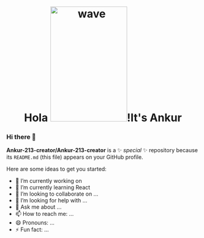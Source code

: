 <h1 align="center">Hola     <img alt="wave" src="http://www.becauselearning.com/wp-content/uploads/2017/11/hello-world.gif" width="200" height="300">!It's<b> Ankur</b>  </h1>

### Hi there 👋


**Ankur-213-creator/Ankur-213-creator** is a ✨ _special_ ✨ repository because its `README.md` (this file) appears on your GitHub profile.

Here are some ideas to get you started:

- 🔭 I’m currently working on 
- 🌱 I’m currently learning  React
- 👯 I’m looking to collaborate on ...
- 🤔 I’m looking for help with ...
- 💬 Ask me about ...
- 📫 How to reach me: ...
- 😄 Pronouns: ...
- ⚡ Fun fact: ...

